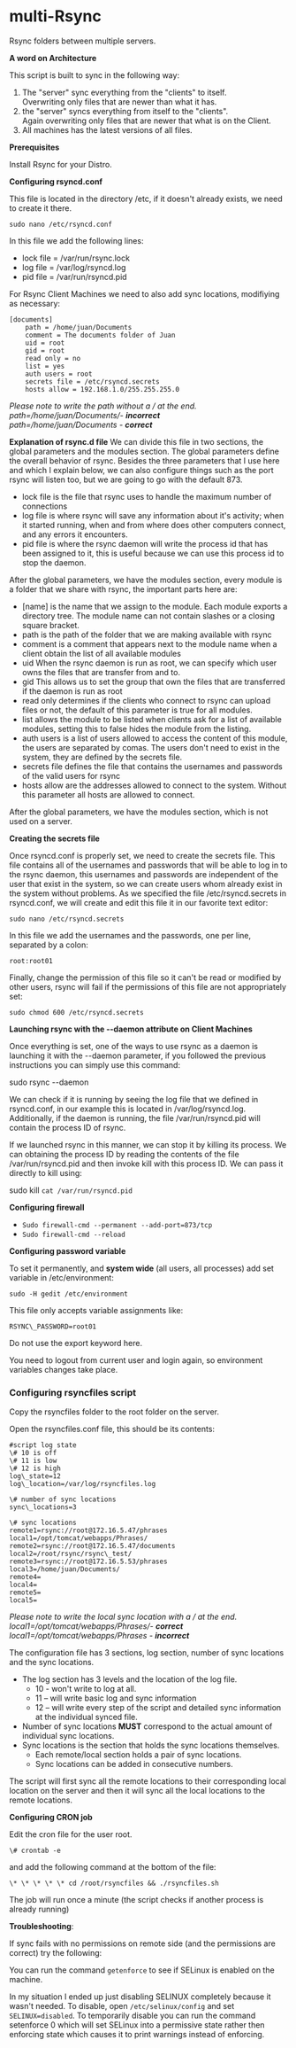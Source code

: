 # multi-Rsync
Rsync folders between multiple servers.

**A word on Architecture**

This script is built to sync in the following way:<br />
1. The "server" sync everything from the "clients" to itself.<br />
Overwriting only files that are newer than what it has.
2. the "server" syncs everything from itself to the "clients".<br />
Again overwriting only files that are newer that what is on the Client.
3. All machines has the latest versions of all files.

**Prerequisites**

Install Rsync for your Distro.

**Configuring rsyncd.conf**

This file is located in the directory /etc, if it doesn't already exists, we need to create it there. 

`sudo nano /etc/rsyncd.conf`

In this file we add the following lines:

- lock file = /var/run/rsync.lock
- log file = /var/log/rsyncd.log
- pid file = /var/run/rsyncd.pid

For Rsync Client Machines we need to also add sync locations, modifiying as necessary:
```
[documents]
    path = /home/juan/Documents
    comment = The documents folder of Juan
    uid = root
    gid = root
    read only = no
    list = yes
    auth users = root
    secrets file = /etc/rsyncd.secrets
    hosts allow = 192.168.1.0/255.255.255.0
```
_Please note to write the path without a / at the end._<br />
_path=/home/juan/Documents/- **incorrect**_<br />
_path=/home/juan/Documents - **correct**_

**Explanation of rsync.d file**
We can divide this file in two sections, the global parameters and the modules section. The global parameters define the overall behavior of rsync. Besides the three parameters that I use here and which I explain below, we can also configure things such as the port rsync will listen too, but we are going to go with the default 873.

- lock file is the file that rsync uses to handle the maximum number of connections 
- log file is where rsync will save any information about it's activity; when it started running, when and from where does other computers connect, and any errors it encounters. 
- pid file is where the rsync daemon will write the process id that has been assigned to it, this is useful because we can use this process id to stop the daemon. 

After the global parameters, we have the modules section, every module is a folder that we share with rsync, the important parts here are:

- [name] is the name that we assign to the module. Each module exports a directory tree. The module name can not contain slashes or a closing square bracket. 
- path is the path of the folder that we are making available with rsync 
- comment is a comment that appears next to the module name when a client obtain the list of all available modules 
- uid When the rsync daemon is run as root, we can specify which user owns the files that are transfer from and to. 
- gid This allows us to set the group that own the files that are transferred if the daemon is run as root 
- read only determines if the clients who connect to rsync can upload files or not, the default of this parameter is true for all modules. 
- list allows the module to be listed when clients ask for a list of available modules, setting this to false hides the module from the listing. 
- auth users is a list of users allowed to access the content of this module, the users are separated by comas. The users don't need to exist in the system, they are defined by the secrets file. 
- secrets file defines the file that contains the usernames and passwords of the valid users for rsync 
- hosts allow are the addresses allowed to connect to the system. Without this parameter all hosts are allowed to connect. 

After the global parameters, we have the modules section, which is not used on a server.

**Creating the secrets file**

Once rsyncd.conf is properly set, we need to create the secrets file. This file contains all of the usernames and passwords that will be able to log in to the rsync daemon, this usernames and passwords are independent of the user that exist in the system, so we can create users whom already exist in the system without problems. As we specified the file /etc/rsyncd.secrets in rsyncd.conf, we will create and edit this file it in our favorite text editor:

`sudo nano /etc/rsyncd.secrets`

In this file we add the usernames and the passwords, one per line, separated by a colon:

`root:root01`

Finally, change the permission of this file so it can't be read or modified by other users, rsync will fail if the permissions of this file are not appropriately set:

`sudo chmod 600 /etc/rsyncd.secrets`

**Launching rsync with the --daemon attribute on Client Machines**

Once everything is set, one of the ways to use rsync as a daemon is launching it with the --daemon parameter, if you followed the previous instructions you can simply use this command:

sudo rsync --daemon

We can check if it is running by seeing the log file that we defined in rsyncd.conf, in our example this is located in /var/log/rsyncd.log. Additionally, if the daemon is running, the file /var/run/rsyncd.pid will contain the process ID of rsync.

If we launched rsync in this manner, we can stop it by killing its process. We can obtaining the process ID by reading the contents of the file /var/run/rsyncd.pid and then invoke kill with this process ID. We can pass it directly to kill using:

sudo kill `cat /var/run/rsyncd.pid`

**Configuring firewall**

- `Sudo firewall-cmd --permanent --add-port=873/tcp`
- `Sudo firewall-cmd --reload`

**Configuring password variable**

To set it permanently, and **system wide** (all users, all processes) add set variable in /etc/environment:

`sudo -H gedit /etc/environment`

This file only accepts variable assignments like:

`RSYNC\_PASSWORD=root01`

Do not use the export keyword here.

You need to logout from current user and login again, so environment variables changes take place.

### **Configuring rsyncfiles script**
Copy the rsyncfiles folder to the root folder on the server. 

Open the rsyncfiles.conf file, this should be its contents:
```
#script log state
\# 10 is off
\# 11 is low
\# 12 is high
log\_state=12
log\_location=/var/log/rsyncfiles.log

\# number of sync locations
sync\_locations=3

\# sync locations
remote1=rsync://root@172.16.5.47/phrases
local1=/opt/tomcat/webapps/Phrases/
remote2=rsync://root@172.16.5.47/documents
local2=/root/rsync/rsync\_test/
remote3=rsync://root@172.16.5.53/phrases
local3=/home/juan/Documents/
remote4=
local4=
remote5=
local5=
```
_Please note to write the local sync location with a / at the end._<br />
_local1=/opt/tomcat/webapps/Phrases/- **correct**_<br />
_local1=/opt/tomcat/webapps/Phrases - **incorrect**_

The configuration file has 3 sections, log section, number of sync locations and the sync locations.

- The log section has 3 levels and the location of the log file.
  - 10 - won't write to log at all.
  - 11 – will write basic log and sync information
  - 12 – will write every step of the script and detailed sync information at the individual synced file.
- Number of sync locations **MUST** correspond to the actual amount of individual sync locations.
- Sync locations is the section that holds the sync locations themselves.
  - Each remote/local section holds a pair of sync locations.
  - Sync locations can be added in consecutive numbers.

The script will first sync all the remote locations to their corresponding local location on the server and then it will sync all the local locations to the remote locations.

**Configuring CRON job**

Edit the cron file for the user root.

`\# crontab -e`

and add the following command at the bottom of the file:

`\* \* \* \* \* cd /root/rsyncfiles && ./rsyncfiles.sh`

The job will run once a minute (the script checks if another process is already running)

**Troubleshooting**:

If sync fails with no permissions on remote side (and the permissions are correct) try the following:

You can run the command `getenforce` to see if SELinux is enabled on the machine.

In my situation I ended up just disabling SELINUX completely because it wasn't needed. To disable, open `/etc/selinux/config` and set `SELINUX=disabled`. To temporarily disable you can run the command setenforce 0 which will set SELinux into a permissive state rather then enforcing state which causes it to print warnings instead of enforcing.

